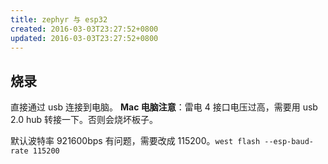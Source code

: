 ```yaml
---
title: zephyr 与 esp32
created: 2016-03-03T23:27:52+0800
updated: 2016-03-03T23:27:52+0800
---
```



## 烧录

直接通过 usb 连接到电脑。
**Mac 电脑注意**：雷电 4 接口电压过高，需要用 usb 2.0 hub 转接一下。否则会烧坏板子。

默认波特率 921600bps 有问题，需要改成 115200。`west flash --esp-baud-rate 115200`
